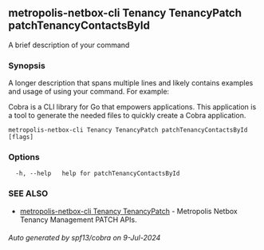 ## metropolis-netbox-cli Tenancy TenancyPatch patchTenancyContactsById

A brief description of your command

### Synopsis

A longer description that spans multiple lines and likely contains examples
and usage of using your command. For example:

Cobra is a CLI library for Go that empowers applications.
This application is a tool to generate the needed files
to quickly create a Cobra application.

```
metropolis-netbox-cli Tenancy TenancyPatch patchTenancyContactsById [flags]
```

### Options

```
  -h, --help   help for patchTenancyContactsById
```

### SEE ALSO

* [metropolis-netbox-cli Tenancy TenancyPatch]()	 - Metropolis Netbox Tenancy Management PATCH APIs.

###### Auto generated by spf13/cobra on 9-Jul-2024

